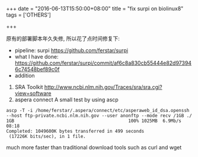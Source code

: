 +++
date = "2016-06-13T15:50:00+08:00"
title = "fix surpi on biolinux8"
tags = ['OTHERS']

+++

原有的部署脚本年久失修, 所以花了点时间修复下:
- pipeline: 
surpi <https://github.com/ferstar/surpi>
- what I have done: 
<https://github.com/ferstar/surpi/commit/af6c8a830cb55444e82d973946c74548bef89c0f>
- addition

1. SRA Toolkit
<http://www.ncbi.nlm.nih.gov/Traces/sra/sra.cgi?view=software>
2. aspera connect
A small test by using ascp
```
ascp -T -i /home/ferstar/.aspera/connect/etc/asperaweb_id_dsa.openssh --host ftp-private.ncbi.nlm.nih.gov --user anonftp --mode recv /1GB ./
1GB                                           100% 1025MB  6.9Mb/s    08:18    
Completed: 1049600K bytes transferred in 499 seconds
 (17226K bits/sec), in 1 file.
 ```
 much more faster than traditional download tools such as curl and wget